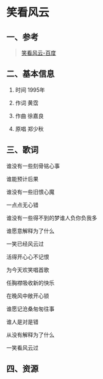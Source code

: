# 笑看风云

## 一、参考


> [笑看风云-百度](https://baike.baidu.com/item/%E7%AC%91%E7%9C%8B%E9%A3%8E%E4%BA%91/10056362?fr=aladdin)


## 二、基本信息

1. 时间 1995年

1. 作词 黄霑

1. 作曲 徐嘉良

1. 原唱 郑少秋


## 三、歌词

谁没有一些刻骨铭心事

谁能预计后果

谁没有一些旧恨心魔

一点点无心错

谁没有一些得不到的梦谁人负你负我多

谁愿意解释为了什么

一笑已经风云过

活得开心心不记恨

为今天欢笑唱首歌

任胸襟吸收新的快乐

在晚风中敞开心锁

谁愿记沧桑匆匆往事

谁人是对是错

从没有解释为了什么

一笑看风云过

## 四、资源









